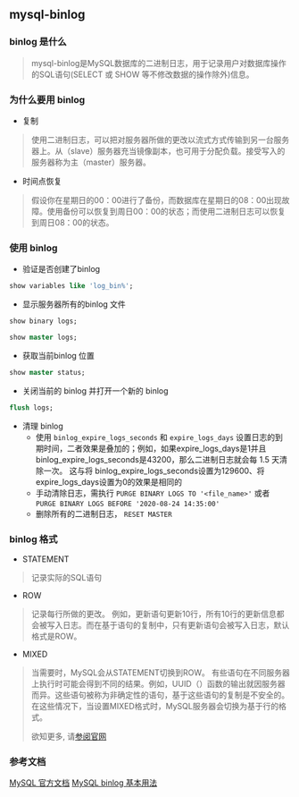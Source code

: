## mysql-binlog

### binlog 是什么

> mysql-binlog是MySQL数据库的二进制日志，用于记录用户对数据库操作的SQL语句(SELECT 或 SHOW 等不修改数据的操作除外)信息。

### 为什么要用 binlog

* 复制
> 使用二进制日志，可以把对服务器所做的更改以流式方式传输到另一台服务器上。从（slave）服务器充当镜像副本，也可用于分配负载。接受写入的服务器称为主（master）服务器。

* 时间点恢复
> 假设你在星期日的00：00进行了备份，而数据库在星期日的08：00出现故障。使用备份可以恢复到周日00：00的状态；而使用二进制日志可以恢复到周日08：00的状态。

### 使用 binlog

* 验证是否创建了binlog
```sql
show variables like 'log_bin%';
```

* 显示服务器所有的binlog 文件
```sql
show binary logs;
```

```sql
show master logs;
```

* 获取当前binlog 位置
```sql
show master status;
```

* 关闭当前的 binlog 并打开一个新的 binlog
```sql
flush logs;
```

* 清理 binlog 
    * 使用 `binlog_expire_logs_seconds` 和 `expire_logs_days` 设置日志的到期时间，二者效果是叠加的；例如，如果expire_logs_days是1并且binlog_expire_logs_seconds是43200，那么二进制日志就会每 1.5 天清除一次。
        这与将 binlog_expire_logs_seconds设置为129600、将expire_logs_days设置为0的效果是相同的
    * 手动清除日志，需执行 `PURGE BINARY LOGS TO '<file_name>'` 或者 `PURGE BINARY LOGS BEFORE '2020-08-24 14:35:00'`
    * 删除所有的二进制日志， `RESET MASTER`

### binlog 格式

* STATEMENT

> 记录实际的SQL语句

* ROW

> 记录每行所做的更改。
> 例如，更新语句更新10行，所有10行的更新信息都会被写入日志。而在基于语句的复制中，只有更新语句会被写入日志，默认格式是ROW。

* MIXED

> 当需要时，MySQL会从STATEMENT切换到ROW。
> 有些语句在不同服务器上执行时可能会得到不同的结果。例如，UUID（）函数的输出就因服务器而异。这些语句被称为非确定性的语句，基于这些语句的复制是不安全的。在这些情况下，当设置MIXED格式时，MySQL服务器会切换为基于行的格式。
>
> 欲知更多, 请[参阅官网](https://dev.mysql.com/doc/refman/8.0/en/binary-log-mixed.html)


### 参考文档

[MySQL 官方文档](https://dev.mysql.com/doc/refman/8.0/en/binary-log.html)
[MySQL binlog 基本用法](https://www.iteblog.com/mysql-binlog_basic_usage/)